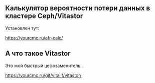 ## Калькулятор вероятности потери данных в кластере Ceph/Vitastor

Установлен тут:

https://yourcmc.ru/afr-calc/

## А что такое Vitastor

Это мой быстрый цефозаменитель.

https://yourcmc.ru/git/vitalif/vitastor/
